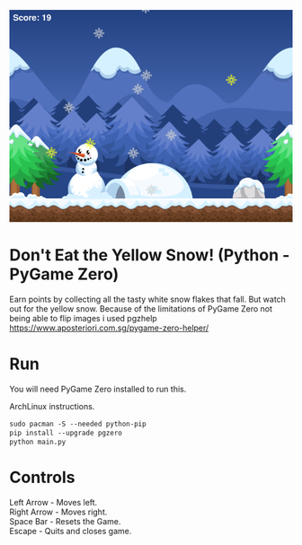 ![Screenshot](images/screenshot.png)

# Don't Eat the Yellow Snow! (Python - PyGame Zero)
Earn points by collecting all the tasty white snow flakes that fall. But watch out for the yellow snow.
Because of the limitations of PyGame Zero not being able to flip images i used pgzhelp https://www.aposteriori.com.sg/pygame-zero-helper/ 

# Run
You will need PyGame Zero installed to run this.

ArchLinux instructions.

    sudo pacman -S --needed python-pip
    pip install --upgrade pgzero
    python main.py

# Controls
Left Arrow - Moves left.\
Right Arrow - Moves right.\
Space Bar - Resets the Game.\
Escape - Quits and closes game.
